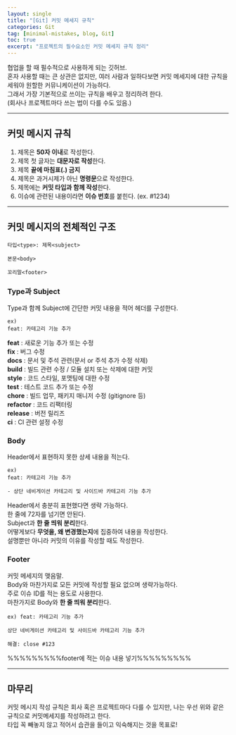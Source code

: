 ```yaml
---
layout: single
title: "[Git] 커밋 메세지 규칙"
categories: Git
tag: [minimal-mistakes, blog, Git]
toc: true
excerpt: "프로젝트의 필수요소인 커밋 메세지 규칙 정리"
---
```


협업을 할 때 필수적으로 사용하게 되는 깃허브.<br>
혼자 사용할 때는 큰 상관은 없지만, 여러 사람과 일하다보면 커밋 메세지에 대한 규칙을 세워야 원할한 커뮤니케이션이 가능하다.<br>
그래서 가장 기본적으로 쓰이는 규칙을 배우고 정리하려 한다.<br>
(회사나 프로젝트마다 쓰는 법이 다를 수도 있음.)<br>

* * *

## 커밋 메시지 규칙
1. 제목은 **50자 이내**로 작성한다.
2. 제목 첫 글자는 **대문자로 작성**한다.
3. 제목 **끝에 마침표(.) 금지**
4. 제목은 과거시제가 아닌 **명령문**으로 작성한다.
5. 제목에는 **커밋 타입과 함께 작성**한다.
6. 이슈에 관련된 내용이라면 **이슈 번호**를 붙힌다. (ex. #1234)

* * *
 
## 커밋 메시지의 전체적인 구조
~~~
타입<type>: 제목<subject>

본문<body>

꼬리말<footer>
~~~


### Type과 Subject
Type과 함께 Subject에 간단한 커밋 내용을 적어 헤더를 구성한다.<br>

~~~
ex) 
feat: 카테고리 기능 추가
~~~

**feat** : 새로운 기능 추가 또는 수정<br>
**fix** : 버그 수정<br>
**docs** : 문서 및 주석 관련(문서 or 주석 추가 수정 삭제)<br>
**build** : 빌드 관련 수정 / 모듈 설치 또는 삭제에 대한 커밋<br>
**style** : 코드 스타일, 포맷팅에 대한 수정<br>
**test** : 테스트 코드 추가 또는 수정<br>
**chore** :  빌드 업무, 패키지 매니저 수정 (gitignore 등)<br>
**refactor** : 코드 리팩터링<br>
**release** : 버전 릴리즈<br>
**ci** : CI 관련 설정 수정<br>

### Body
Header에서 표현하지 못한 상세 내용을 적는다.<br>

~~~
ex) 
feat: 카테고리 기능 추가

- 상단 네비게이션 카테고리 및 사이드바 카테고리 기능 추가
~~~

Header에서 충분히 표현했다면 생략 가능하다.<br>
한 줄에 72자를 넘기면 안된다.<br>
Subject과 **한 줄 띄워 분리**한다.<br>
어떻게보다 **무엇을, 왜 변경했는지**에 집중하여 내용을 작성한다.<br>
설명뿐만 아니라 커밋의 이유를 작성할 때도 작성한다.<br>


### Footer
커밋 메세지의 맺음말.<br>
Body와 마찬가지로 모든 커밋에 작성할 필요 없으며 생략가능하다.<br>
주로 이슈 ID를 적는 용도로 사용한다.<br>
마찬가지로 Body와 **한 줄 띄워 분리**한다.<br>

~~~
ex) feat: 카테고리 기능 추가

상단 네비게이션 카테고리 및 사이드바 카테고리 기능 추가

해결: close #123
~~~

%%%%%%%%%footer에 적는 이슈 내용 넣기%%%%%%%%%


* * *

## 마무리
커밋 메시지 작성 규칙은 회사 혹은 프로젝트마다 다를 수 있지만, 나는 우선 위와 같은 규칙으로 커밋메세지를 작성하려고 한다.<br>
타입 꼭 빼놓지 않고 적어서 습관을 들이고 익숙해지는 것을 목표로!<br><br>

